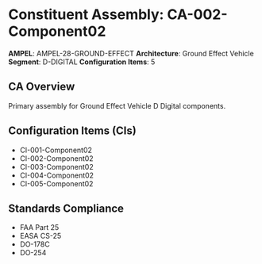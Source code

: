 # Constituent Assembly: CA-002-Component02

**AMPEL**: AMPEL-28-GROUND-EFFECT
**Architecture**: Ground Effect Vehicle
**Segment**: D-DIGITAL
**Configuration Items**: 5

## CA Overview
Primary assembly for Ground Effect Vehicle D Digital components.

## Configuration Items (CIs)
- CI-001-Component02
- CI-002-Component02
- CI-003-Component02
- CI-004-Component02
- CI-005-Component02

## Standards Compliance
- FAA Part 25
- EASA CS-25
- DO-178C
- DO-254
